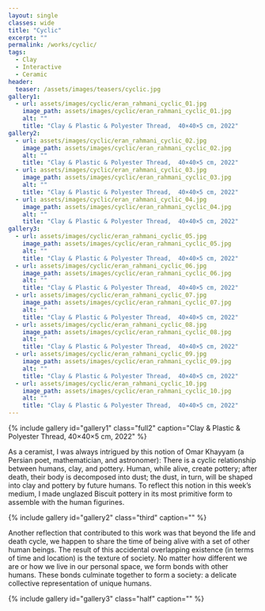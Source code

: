 ```yaml
---
layout: single
classes: wide
title: "Cyclic"
excerpt: ""
permalink: /works/cyclic/
tags:
  - Clay
  - Interactive
  - Ceramic
header:
  teaser: /assets/images/teasers/cyclic.jpg 
gallery1:
  - url: assets/images/cyclic/eran_rahmani_cyclic_01.jpg
    image_path: assets/images/cyclic/eran_rahmani_cyclic_01.jpg
    alt: ""
    title: "Clay & Plastic & Polyester Thread,  40×40×5 cm, 2022"
gallery2:
  - url: assets/images/cyclic/eran_rahmani_cyclic_02.jpg
    image_path: assets/images/cyclic/eran_rahmani_cyclic_02.jpg
    alt: ""
    title: "Clay & Plastic & Polyester Thread,  40×40×5 cm, 2022"
  - url: assets/images/cyclic/eran_rahmani_cyclic_03.jpg
    image_path: assets/images/cyclic/eran_rahmani_cyclic_03.jpg
    alt: ""
    title: "Clay & Plastic & Polyester Thread,  40×40×5 cm, 2022"
  - url: assets/images/cyclic/eran_rahmani_cyclic_04.jpg
    image_path: assets/images/cyclic/eran_rahmani_cyclic_04.jpg
    alt: ""
    title: "Clay & Plastic & Polyester Thread,  40×40×5 cm, 2022"
gallery3:
  - url: assets/images/cyclic/eran_rahmani_cyclic_05.jpg
    image_path: assets/images/cyclic/eran_rahmani_cyclic_05.jpg
    alt: ""
    title: "Clay & Plastic & Polyester Thread,  40×40×5 cm, 2022"
  - url: assets/images/cyclic/eran_rahmani_cyclic_06.jpg
    image_path: assets/images/cyclic/eran_rahmani_cyclic_06.jpg
    alt: ""
    title: "Clay & Plastic & Polyester Thread,  40×40×5 cm, 2022"
  - url: assets/images/cyclic/eran_rahmani_cyclic_07.jpg
    image_path: assets/images/cyclic/eran_rahmani_cyclic_07.jpg
    alt: ""
    title: "Clay & Plastic & Polyester Thread,  40×40×5 cm, 2022"
  - url: assets/images/cyclic/eran_rahmani_cyclic_08.jpg
    image_path: assets/images/cyclic/eran_rahmani_cyclic_08.jpg
    alt: ""
    title: "Clay & Plastic & Polyester Thread,  40×40×5 cm, 2022"
  - url: assets/images/cyclic/eran_rahmani_cyclic_09.jpg
    image_path: assets/images/cyclic/eran_rahmani_cyclic_09.jpg
    alt: ""
    title: "Clay & Plastic & Polyester Thread,  40×40×5 cm, 2022"
  - url: assets/images/cyclic/eran_rahmani_cyclic_10.jpg
    image_path: assets/images/cyclic/eran_rahmani_cyclic_10.jpg
    alt: ""
    title: "Clay & Plastic & Polyester Thread,  40×40×5 cm, 2022"
---
```


{% include gallery id="gallery1" class="full2" caption="Clay & Plastic & Polyester Thread,  40×40×5 cm, 2022" %}

As a ceramist, I was always intrigued by this notion of Omar Khayyam (a Persian poet, mathematician, and astronomer): There is a cyclic relationship between humans, clay, and pottery. Human, while alive, create pottery; after death, their body is decomposed into dust; the dust, in turn, will be shaped into clay and pottery by future humans. To reflect this notion in this week’s medium, I made unglazed Biscuit pottery in its most primitive form to assemble with the human figurines. 

{% include gallery id="gallery2" class="third" caption="" %}

Another reflection that contributed to this work was that beyond the life and death cycle, we happen to share the time of being alive with a set of other human beings. The result of this accidental overlapping existence (in terms of time and location) is the texture of society. No matter how different we are or how we live in our personal space, we form bonds with other humans. These bonds culminate together to form a society: a delicate collective representation of unique humans.

{% include gallery id="gallery3" class="half" caption="" %}
